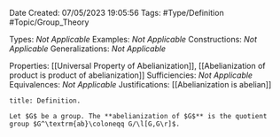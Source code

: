 <div class="topSpace"></div>

Date Created: 07/05/2023 19:05:56
Tags: #Type/Definition #Topic/Group_Theory

Types: <i>Not Applicable</i>
Examples: <i>Not Applicable</i>
Constructions: <i>Not Applicable</i>
Generalizations: <i>Not Applicable</i>

Properties: [[Universal Property of Abelianization]], [[Abelianization of product is product of abelianization]]
Sufficiencies: <i>Not Applicable</i>
Equivalences: <i>Not Applicable</i>
Justifications: [[Abelianization is abelian]]

``` ad-Definition
title: Definition.

Let $G$ be a group. The **abelianization of $G$** is the quotient group $G^\textrm{ab}\coloneqq G/\l[G,G\r]$.

```

